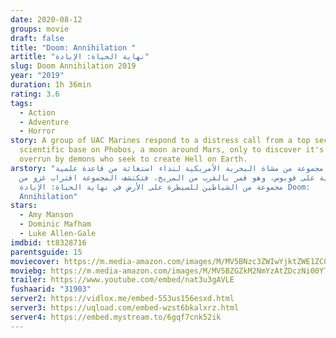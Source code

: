 ```yaml
---
date: 2020-08-12
groups: movie
draft: false
title: "Doom: Annihilation "
artitle: "نهاية الحياة: الإبادة"
slug: Doom Annihilation 2019
year: "2019"
duration: 1h 36min
rating: 3.6
tags:
  - Action
  - Adventure
  - Horror
story: A group of UAC Marines respond to a distress call from a top secret
  scientific base on Phobos, a moon around Mars, only to discover it's been
  overrun by demons who seek to create Hell on Earth.
arstory: "تستجيب مجموعة من مشاة البحرية الأمريكية لنداء استغاثة من قاعدة علمية
  سرية للغاية على فوبوس، وهو قمر بالقرب من المريخ، فتكتشف المجموعة اقتراب غزو من
  مجموعة من الشياطين للسيطرة على الأرض في نهاية الحياة: الإبادة Doom:
  Annihilation"
stars:
  - Amy Manson
  - Dominic Mafham
  - Luke Allen-Gale
imdbid: tt8328716
parentsguide: 15
moviecover: https://m.media-amazon.com/images/M/MV5BNzc3ZWIwYjktZWE1ZC00MTRlLWE1NzUtYTYzYjJlNmMyYTZhXkEyXkFqcGdeQXVyMzgxODM4NjM@._V1_SY1000_CR0,0,701,1000_AL_.jpg
moviebg: https://m.media-amazon.com/images/M/MV5BZGZkM2NmYzAtZDczNi00YTBjLTliZGMtYzU4NmJhNTI0NmM2XkEyXkFqcGdeQXVyNzI1NzMxNzM@._V1_SX1777_CR0,0,1777,999_AL_.jpg
trailer: https://www.youtube.com/embed/nat3u3gAVLE
fushaarid: "31903"
server2: https://vidlox.me/embed-553us156esxd.html
server3: https://uqload.com/embed-wzst6bkalxrz.html
server4: https://embed.mystream.to/6gqf7cnk52ik
---
```

